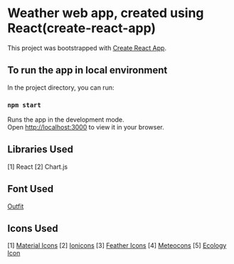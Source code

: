 # Weather web app, created using React(create-react-app)

This project was bootstrapped with [Create React App](https://github.com/facebook/create-react-app).

## To run the app in local environment

In the project directory, you can run:

### `npm start`

Runs the app in the development mode.\
Open [http://localhost:3000](http://localhost:3000) to view it in your browser.

## Libraries Used

[1] React
[2] Chart.js

## Font Used

[Outfit](https://fonts.google.com/specimen/Outfit)

## Icons Used

[1] [Material Icons](https://fonts.google.com/icons?icon.platform=web&icon.set=Material+Icons)
[2] [Ionicons](https://ionic.io/ionicons)
[3] [Feather Icons](https://feathericons.com/)
[4] [Meteocons](https://bas.dev/work/meteocons)
[5] [Ecology Icon](https://www.iconfinder.com/iconsets/ecology-246)